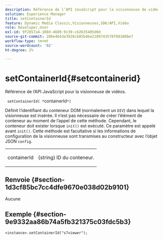 ```yaml
---
description: Référence de l’API JavaScript pour la visionneuse de vidéos.
solution: Experience Manager
title: setContainerId
feature: Dynamic Media Classic,Visionneuses,SDK/API,Vidéo
role: Developer,User
exl-id: 9f2857a4-108d-4689-9c39-cb2635405d0d
source-git-commit: 206e4643e3926cb85b4be2189743578f88180be7
workflow-type: tm+mt
source-wordcount: '92'
ht-degree: 2%

---
```


# setContainerId{#setcontainerid}

Référence de l’API JavaScript pour la visionneuse de vidéos.

` setContainerId( *`containerId`*)`

Définit l’identifiant du conteneur DOM (normalement un `DIV`) dans lequel la visionneuse est insérée. Il n’est pas nécessaire de créer l’élément de conteneur au moment de l’appel de cette méthode. Cependant, le conteneur doit exister lorsque `init()` est exécuté. Ce paramètre est appelé avant `init()`. Cette méthode est facultative si les informations de configuration de la visionneuse sont transmises au constructeur avec l’objet JSON `config`.

<table id="table_896DFF34A68A403DB93A6D597461A573"> 
 <tbody> 
  <tr> 
   <td colname="col1"> <p> <span class="codeph"> <span class="varname"> containerId  </span> </span> </p> </td> 
   <td colname="col2"> <p> <span class="codeph"> {string}  </span> ID du conteneur. </p> </td> 
  </tr> 
 </tbody> 
</table>

## Renvoie {#section-1d3cf85bc7cc4dfe9670e038d02b9101}

Aucune

## Exemple {#section-9e9332aa86b74a5fb321375c03fdc5b3}

```
<instance>.setContainerId("s7viewer");
```
